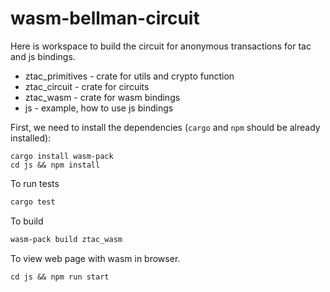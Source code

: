 # wasm-bellman-circuit

Here is workspace to build the circuit for anonymous transactions for tac and js bindings.

* ztac_primitives - crate for utils and crypto function
* ztac_circuit - crate for circuits
* ztac_wasm - crate for wasm bindings
* js - example, how to use js bindings

First, we need to install the dependencies (`cargo` and `npm` should be already installed):

```
cargo install wasm-pack
cd js && npm install
```

To run tests

```bash
cargo test
```


To build

``` bash
wasm-pack build ztac_wasm
``` 


To view web page with wasm in browser.

```
cd js && npm run start
```
